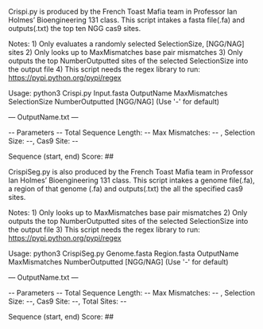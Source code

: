 Crispi.py is produced by the French Toast Mafia team in Professor Ian Holmes’ Bioengineering 131 class. This script intakes a fasta file(.fa) and outputs(.txt) the top ten NGG cas9 sites.

Notes:  1) Only evaluates a randomly selected SelectionSize, [NGG/NAG] sites
        2) Only looks up to MaxMismatches base pair mismatches
        3) Only outputs the top NumberOutputted sites of the selected SelectionSize into the output file
        4) This script needs the regex library to run: https://pypi.python.org/pypi/regex

Usage: python3 Crispi.py Input.fasta OutputName MaxMismatches SelectionSize NumberOutputted [NGG/NAG] (Use '-' for default)

— OutputName.txt —

-- Parameters --
Total Sequence Length: --
Max Mismatches: -- , Selection Size: --, Cas9 Site: --

Sequence (start, end) Score: ##

CrispiSeg.py is also produced by the French Toast Mafia team in Professor Ian Holmes’ Bioengineering 131 class. This script intakes a genome file(.fa), a region of that genome (.fa) and outputs(.txt) the all the specified cas9 sites.

Notes: 1) Only looks up to MaxMismatches base pair mismatches
2) Only outputs the top NumberOutputted sites of the selected SelectionSize into the output file
3) This script needs the regex library to run: https://pypi.python.org/pypi/regex

Usage: python3 CrispiSeg.py Genome.fasta Region.fasta OutputName MaxMismatches NumberOutputted [NGG/NAG]  (Use '-' for default)

— OutputName.txt —

-- Parameters --
Total Sequence Length: --
Max Mismatches: -- , Selection Size: --, Cas9 Site: --, Total Sites: --

Sequence (start, end) Score: ##